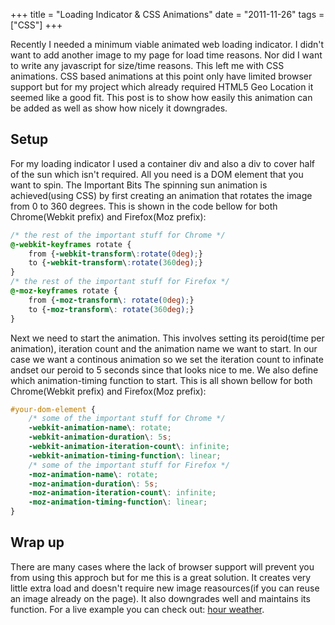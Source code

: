 +++
title = "Loading Indicator & CSS Animations"
date = "2011-11-26"
tags = ["CSS"]
+++

Recently I needed a minimum viable animated web loading indicator. I didn't want to add another image to my page for load time reasons. Nor did I want to write any javascript for size/time reasons. This left me with CSS animations. CSS based animations at this point only have limited browser support but for my project which already required HTML5 Geo Location it seemed like a good fit. This post is to show how easily this animation can be added as well as show how nicely it downgrades.


## Setup
For my loading indicator I used a container div and also a div to cover half of the sun which isn't required. All you need is a DOM element that you want to spin.
The Important Bits
The spinning sun animation is achieved(using CSS) by first creating an animation that rotates the image from 0 to 360 degrees. This is shown in the code bellow for both Chrome(Webkit prefix) and Firefox(Moz prefix)\:

```css
/* the rest of the important stuff for Chrome */
@-webkit-keyframes rotate {
	from {-webkit-transform\:rotate(0deg);}
	to {-webkit-transform\:rotate(360deg);}
}
/* the rest of the important stuff for Firefox */
@-moz-keyframes rotate {
    from {-moz-transform\: rotate(0deg);}
    to {-moz-transform\: rotate(360deg);}
}
```

Next we need to start the animation. This involves setting its peroid(time per animation), iteration count and the animation name we want to start. In our case we want a continous animation so we set the iteration count to infinate andset our peroid to 5 seconds since that looks nice to me. We also define which animation-timing function to start. This is all shown bellow for both Chrome(Webkit prefix) and Firefox(Moz prefix)\:

```css
#your-dom-element {
	/* some of the important stuff for Chrome */
	-webkit-animation-name\: rotate;
	-webkit-animation-duration\: 5s;
	-webkit-animation-iteration-count\: infinite;
	-webkit-animation-timing-function\: linear;
	/* some of the important stuff for Firefox */
	-moz-animation-name\: rotate;
	-moz-animation-duration\: 5s;
	-moz-animation-iteration-count\: infinite;
	-moz-animation-timing-function\: linear;
}
```

## Wrap up
There are many cases where the lack of browser support will prevent you from using this approch but for me this is a great solution. It creates very little extra load and doesn't require new image reasources(if you can reuse an image already on the page). It also downgrades well and maintains its function. For a live example you can check out\: [hour weather](http\://www.hourweather.com).

